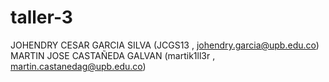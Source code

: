 # taller-3
JOHENDRY CESAR GARCIA SILVA (JCGS13 , johendry.garcia@upb.edu.co)
MARTIN JOSE CASTAÑEDA GALVAN (martik1ll3r , martin.castanedag@upb.edu.co)
